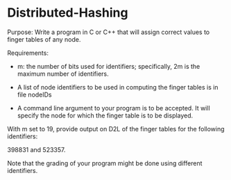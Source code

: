 # Distributed-Hashing

Purpose: Write a program in C or C++ that will assign correct values to finger tables of any node.

Requirements:

- m: the number of bits used for identifiers; specifically, 2m is the maximum number of identifiers.

- A list of node identifiers to be used in computing the finger tables is in file nodeIDs

- A command line argument to your program is to be accepted. It will specify the node for which the finger table is to be displayed.

With m set to 19, provide output on D2L of the finger tables for the following identifiers:

398831 and 523357.

Note that the grading of your program might be done using different identifiers.
